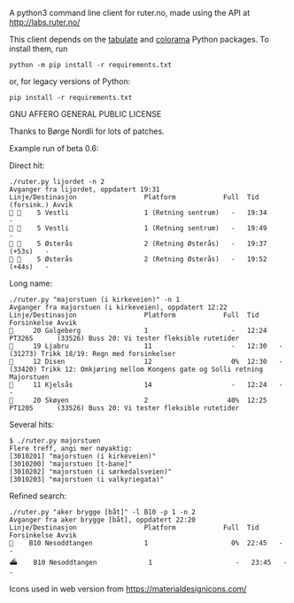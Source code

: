 A python3 command line client for ruter.no, made using the API at http://labs.ruter.no/

This client depends on the [tabulate](https://pypi.python.org/pypi/tabulate) and
[colorama](https://pypi.python.org/pypi/colorama) Python packages.
To install them, run
```
python -m pip install -r requirements.txt
```
or, for legacy versions of Python:
```
pip install -r requirements.txt
```

GNU AFFERO GENERAL PUBLIC LICENSE

Thanks to Børge Nordli for lots of patches.


Example run of beta 0.6:


Direct hit:

```
./ruter.py lijordet -n 2
Avganger fra lijordet, oppdatert 19:31
Linje/Destinasjon                 Platform            Full  Tid (forsink.) Avvik
🚃 🚃    5 Vestli                   1 (Retning sentrum)   -   19:34          -
🚃 🚃    5 Vestli                   1 (Retning sentrum)   -   19:49          -
🚃 🚃    5 Østerås                  2 (Retning Østerås)   -   19:37 (+53s)   -
🚃 🚃    5 Østerås                  2 (Retning Østerås)   -   19:52 (+44s)   -
```

Long name:

```
./ruter.py "majorstuen (i kirkeveien)" -n 1
Avganger fra majorstuen (i kirkeveien), oppdatert 12:22
Linje/Destinasjon                 Platform            Full  Tid     Forsinkelse Avvik
🚌     20 Galgeberg                1                     -   12:24   PT326S      (33526) Buss 20: Vi tester fleksible rutetider 
🚋     19 Ljabru                   11                    -   12:30   -           (31273) Trikk 18/19: Regn med forsinkelser 
🚋     12 Disen                    12                    0%  12:30   -           (33420) Trikk 12: Omkjøring mellom Kongens gate og Solli retning Majorstuen 
🚋     11 Kjelsås                  14                    -   12:24   -           -
🚌     20 Skøyen                   2                    40%  12:25   PT120S      (33526) Buss 20: Vi tester fleksible rutetider 
```

Several hits:

```
$ ./ruter.py majorstuen
Flere treff, angi mer nøyaktig:
[3010201] "majorstuen (i kirkeveien)"
[3010200] "majorstuen [t-bane]"
[3010202] "majorstuen (i sørkedalsveien)"
[3010203] "majorstuen (i valkyriegata)"
```

Refined search:

```
./ruter.py "aker brygge [båt]" -l B10 -p 1 -n 2
Avganger fra aker brygge [båt], oppdatert 22:20
Linje/Destinasjon                 Platform            Full  Tid     Forsinkelse Avvik
🚌    B10 Nesoddtangen             1                     0%  22:45   -           -
⛴    B10 Nesoddtangen             1                     -   23:45   -           -
```


Icons used in web version from https://materialdesignicons.com/
